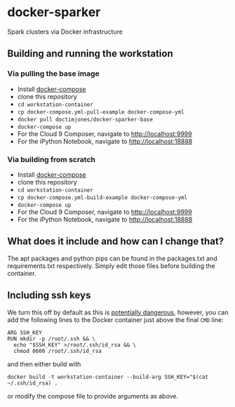 # docker-sparker
Spark clusters via Docker infrastructure

## Building and running the workstation

### Via pulling the base image

* Install [docker-compose](https://github.com/docker/compose/releases)
* clone this repository
* `cd workstation-container`
* `cp docker-compose.yml-pull-example docker-compose-yml`
* `docker pull doctimjones/docker-sparker-base`
* `docker-compose up`
* For the Cloud 9 Composer, navigate to [http://localhost:9999](http://localhost:9999)
* For the iPython Notebook, navigate to [http://localhost:18888](http://localhost:18888)

### Via building from scratch

* Install [docker-compose](https://github.com/docker/compose/releases)
* clone this repository
* `cd workstation-container`
* `cp docker-compose.yml-build-example docker-compose-yml`
* `docker-compose up`
* For the Cloud 9 Composer, navigate to [http://localhost:9999](http://localhost:9999)
* For the iPython Notebook, navigate to [http://localhost:18888](http://localhost:18888)

## What does it include and how can I change that?

The apt packages and python pips can be found in the packages.txt and requirements.txt respectively.
Simply edit those files before building the container.

## Including ssh keys

We turn this off by default as this is [potentially dangerous](https://github.com/docker/docker/issues/6396), however, 
you can add the following lines to the Docker container just above the final 
`CMD` line:

```
ARG SSH_KEY
RUN mkdir -p /root/.ssh && \
  echo "$SSH_KEY" >/root/.ssh/id_rsa && \
  chmod 0600 /root/.ssh/id_rsa
```

and then either build with 

```
docker build -t workstation-container --build-arg SSH_KEY="$(cat ~/.ssh/id_rsa) .
```

or modify the compose file to provide arguments as above.